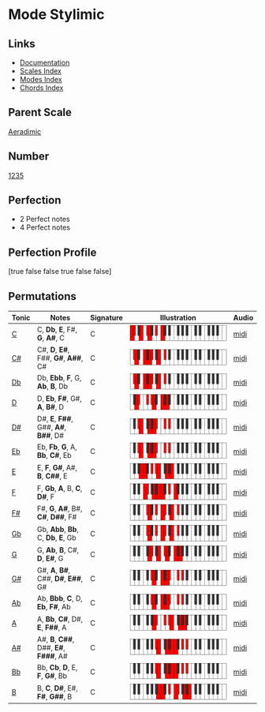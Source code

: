 # Mode Stylimic

## Links

- [Documentation](index.md)
- [Scales Index](Scales.md)
- [Modes Index](Modes.md)
- [Chords Index](Chords.md)

## Parent Scale

[Aeradimic](ScaleAeradimic.md)

## Number

[1235](https://ianring.com/musictheory/scales/1235)

## Perfection

- 2 Perfect notes
- 4 Perfect notes

## Perfection Profile

[true false false true false false]

## Permutations

| Tonic | Notes | Signature | Illustration | Audio |
|-------|-------|-----------|--------------|-------|
| [C](ModeCNaturalStylimic.md) | C, **Db**, **E**, F#, **G**, **A#**, C | C | ![CNaturalStylimic](ModeCNaturalStylimic.png) | [midi](https://github.com/edipermadi/music/blob/main/docs/ModeCNaturalStylimic.mid?raw=true) |
| [C#](ModeCSharpStylimic.md) | C#, **D**, **E#**, F##, **G#**, **A##**, C# | C | ![CSharpStylimic](ModeCSharpStylimic.png) | [midi](https://github.com/edipermadi/music/blob/main/docs/ModeCSharpStylimic.mid?raw=true) |
| [Db](ModeDFlatStylimic.md) | Db, **Ebb**, **F**, G, **Ab**, **B**, Db | C | ![DFlatStylimic](ModeDFlatStylimic.png) | [midi](https://github.com/edipermadi/music/blob/main/docs/ModeDFlatStylimic.mid?raw=true) |
| [D](ModeDNaturalStylimic.md) | D, **Eb**, **F#**, G#, **A**, **B#**, D | C | ![DNaturalStylimic](ModeDNaturalStylimic.png) | [midi](https://github.com/edipermadi/music/blob/main/docs/ModeDNaturalStylimic.mid?raw=true) |
| [D#](ModeDSharpStylimic.md) | D#, **E**, **F##**, G##, **A#**, **B##**, D# | C | ![DSharpStylimic](ModeDSharpStylimic.png) | [midi](https://github.com/edipermadi/music/blob/main/docs/ModeDSharpStylimic.mid?raw=true) |
| [Eb](ModeEFlatStylimic.md) | Eb, **Fb**, **G**, A, **Bb**, **C#**, Eb | C | ![EFlatStylimic](ModeEFlatStylimic.png) | [midi](https://github.com/edipermadi/music/blob/main/docs/ModeEFlatStylimic.mid?raw=true) |
| [E](ModeENaturalStylimic.md) | E, **F**, **G#**, A#, **B**, **C##**, E | C | ![ENaturalStylimic](ModeENaturalStylimic.png) | [midi](https://github.com/edipermadi/music/blob/main/docs/ModeENaturalStylimic.mid?raw=true) |
| [F](ModeFNaturalStylimic.md) | F, **Gb**, **A**, B, **C**, **D#**, F | C | ![FNaturalStylimic](ModeFNaturalStylimic.png) | [midi](https://github.com/edipermadi/music/blob/main/docs/ModeFNaturalStylimic.mid?raw=true) |
| [F#](ModeFSharpStylimic.md) | F#, **G**, **A#**, B#, **C#**, **D##**, F# | C | ![FSharpStylimic](ModeFSharpStylimic.png) | [midi](https://github.com/edipermadi/music/blob/main/docs/ModeFSharpStylimic.mid?raw=true) |
| [Gb](ModeGFlatStylimic.md) | Gb, **Abb**, **Bb**, C, **Db**, **E**, Gb | C | ![GFlatStylimic](ModeGFlatStylimic.png) | [midi](https://github.com/edipermadi/music/blob/main/docs/ModeGFlatStylimic.mid?raw=true) |
| [G](ModeGNaturalStylimic.md) | G, **Ab**, **B**, C#, **D**, **E#**, G | C | ![GNaturalStylimic](ModeGNaturalStylimic.png) | [midi](https://github.com/edipermadi/music/blob/main/docs/ModeGNaturalStylimic.mid?raw=true) |
| [G#](ModeGSharpStylimic.md) | G#, **A**, **B#**, C##, **D#**, **E##**, G# | C | ![GSharpStylimic](ModeGSharpStylimic.png) | [midi](https://github.com/edipermadi/music/blob/main/docs/ModeGSharpStylimic.mid?raw=true) |
| [Ab](ModeAFlatStylimic.md) | Ab, **Bbb**, **C**, D, **Eb**, **F#**, Ab | C | ![AFlatStylimic](ModeAFlatStylimic.png) | [midi](https://github.com/edipermadi/music/blob/main/docs/ModeAFlatStylimic.mid?raw=true) |
| [A](ModeANaturalStylimic.md) | A, **Bb**, **C#**, D#, **E**, **F##**, A | C | ![ANaturalStylimic](ModeANaturalStylimic.png) | [midi](https://github.com/edipermadi/music/blob/main/docs/ModeANaturalStylimic.mid?raw=true) |
| [A#](ModeASharpStylimic.md) | A#, **B**, **C##**, D##, **E#**, **F###**, A# | C | ![ASharpStylimic](ModeASharpStylimic.png) | [midi](https://github.com/edipermadi/music/blob/main/docs/ModeASharpStylimic.mid?raw=true) |
| [Bb](ModeBFlatStylimic.md) | Bb, **Cb**, **D**, E, **F**, **G#**, Bb | C | ![BFlatStylimic](ModeBFlatStylimic.png) | [midi](https://github.com/edipermadi/music/blob/main/docs/ModeBFlatStylimic.mid?raw=true) |
| [B](ModeBNaturalStylimic.md) | B, **C**, **D#**, E#, **F#**, **G##**, B | C | ![BNaturalStylimic](ModeBNaturalStylimic.png) | [midi](https://github.com/edipermadi/music/blob/main/docs/ModeBNaturalStylimic.mid?raw=true) |

